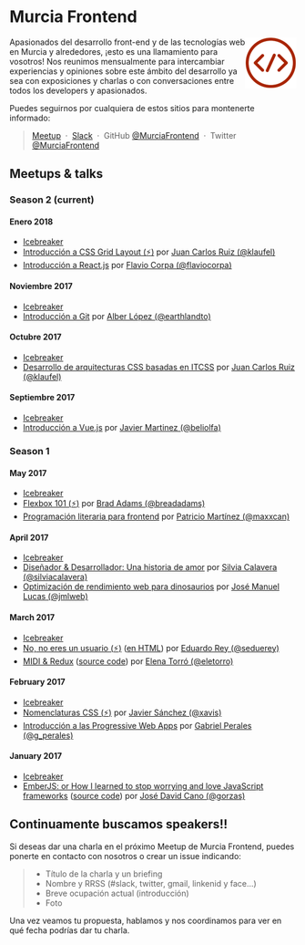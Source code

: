 # Murcia Frontend

<img align="right" height=90 src=img/logo-murciafrontend.png> 

Apasionados del desarrollo front-end y de las tecnologías web en Murcia y alrededores, ¡esto es una llamamiento para vosotros!
Nos reunimos mensualmente para intercambiar experiencias y opiniones sobre este ámbito del desarrollo ya sea con exposiciones y charlas o con conversaciones entre todos los developers y apasionados.

Puedes seguirnos por cualquiera de estos sitios para montenerte informado:

> [Meetup](https://www.meetup.com/es-ES/Murcia-Frontend/) &nbsp;&middot;&nbsp;
> [Slack](https://murciadev.slack.com/) &nbsp;&middot;&nbsp;
> GitHub [@MurciaFrontend](https://github.com/MurciaFrontend) &nbsp;&middot;&nbsp;
> Twitter [@MurciaFrontend](https://twitter.com/MurciaFrontend/)


## Meetups & talks

### Season 2 (current)

#### Enero 2018
* [Icebreaker](http://slides.com/murciafrontend/murcia-frontend-intro-4-7-10#/fullscreen)
* [Introducción a CSS Grid Layout (:zap:)](./meetup-2018-01-25/introduccion-css-grid-layout/introduccion-css-grid-layout.pdf) por [Juan Carlos Ruiz (@klaufel)](https://twitter.com/klaufel)
* [Introducción a React.js](https://speakerdeck.com/kutyel/introduccion-a-react-dot-js) por [Flavio Corpa (@flaviocorpa)](https://twitter.com/flaviocorpa)

#### Noviembre 2017
* [Icebreaker](http://slides.com/murciafrontend/murcia-frontend-intro-5-8-9/fullscreen)
* [Introducción a Git](http://slides.com/earthlandto/git-basics/fullscreen) por [Alber López (@earthlandto)](https://twitter.com/earthlandto)

#### Octubre 2017
* [Icebreaker](http://slides.com/murciafrontend/murcia-frontend-intro-5-8#/fullscreen)
* [Desarrollo de arquitecturas CSS basadas en ITCSS](./meetup-2017-10-26/desarrollo-arquitecturas-itcss.pdf) por [Juan Carlos Ruiz (@klaufel)](https://twitter.com/klaufel)

#### Septiembre 2017
* [Icebreaker](http://slides.com/murciafrontend/murcia-frontend-intro-4-7/fullscreen)
* [Introducción a Vue.js](https://www.icloud.com/keynote/0BtpEbqCkQixtFcI1njZIq3Lw#Presentacio%CC%81n_Vue) por [Javier Martinez (@beliolfa)](https://twitter.com/beliolfa)


### Season 1

#### May 2017
* [Icebreaker](http://slides.com/murciafrontend/murcia-frontend-intro-5/fullscreen)
* [Flexbox 101 (:zap:)](https://slides.com/breadadams/flexbox-101/) por [Brad Adams (@breadadams)](https://twitter.com/breadadams)
* [Programación literaria para frontend](#) por [Patricio Martínez (@maxxcan)](https://twitter.com/maxxcan)

#### April 2017
* [Icebreaker](http://slides.com/murciafrontend/murcia-frontend-intro-4/fullscreen)
* [Diseñador & Desarrollador: Una historia de amor](http://slides.com/murciafrontend/deck-7/fullscreen) por [Silvia Calavera (@silviacalavera)](https://twitter.com/silviacalavera)
* [Optimización de rendimiento web para dinosaurios](https://jmlweb.github.io/optimizacion-dinosaurios/) por [José Manuel Lucas (@jmlweb)](https://twitter.com/jmlweb)

#### March 2017
* [Icebreaker](http://slides.com/murciafrontend/murcia-frontend-intro-0669e372-93af-491f-b612-19a760d39895)
* [No, no eres un usuario (:zap:)](./meetup-2017-03-29/no-no-eres-un-usuario/noeresunusuario.md) ([en HTML](./meetup-2017-03-29/no-no-eres-un-usuario/noeresunusuario.html)) por [Eduardo Rey (@seduerey)](https://twitter.com/seduerey)
* [MIDI & Redux](https://elenatorro.github.io/murcia-frontend-presentation/#slide=1) ([source code](https://github.com/elenatorro/midi-redux)) por [Elena Torró (@eletorro)](https://twitter.com/eletorro)

#### February 2017
* [Icebreaker](http://slides.com/murciafrontend/deck-3)
* [Nomenclaturas CSS (:zap:)](https://drive.google.com/open?id=0B0FWfNNansXfdmdCVVhzY2FvYkE) por [Javier Sánchez (@xavis)](https://twitter.com/xavis)
* [Introducción a las Progressive Web Apps](./meetup-2017-02-22/pwa.pdf) por [Gabriel Perales (@g_perales)](https://twitter.com/g_perales)

#### January 2017
* [Icebreaker](http://slides.com/murciafrontend/deck)
* [EmberJS: or How I learned to stop worrying and love JavaScript frameworks](https://docs.google.com/presentation/d/1KihLzGkToTjiYidVVZv-IygiKeczJ6f0elgi2ZsvsGs) ([source code](https://github.com/Gorzas/ember-example)) por [José David Cano (@gorzas)](https://twitter.com/gorzas)


## Continuamente buscamos speakers!!

Si deseas dar una charla en el próximo Meetup de Murcia Frontend, puedes ponerte en contacto con nosotros o crear un issue indicando:

> + Título de la charla y un briefing
> + Nombre y RRSS (#slack, twitter, gmail, linkenid y face...)
> + Breve ocupación actual (introducción)
> + Foto

Una vez veamos tu propuesta, hablamos y nos coordinamos para ver en qué fecha podrías dar tu charla.